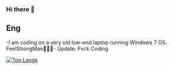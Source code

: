 ### Hi there 👋

## Eng
-I am coding on a very old low-end laptop running Windows 7 OS. FeelStrongMan💪💪💪-
Update: Fvck Coding

[![Top Langs](https://github-readme-stats.vercel.app/api/top-langs/?username=khoinguyen2k&layout=donut-vertical)](https://github.com/anuraghazra/github-readme-stats)
<!---In most cases, it doesn't have much impact on programming. However, some applications and libraries (such as those related to MongoDB, NodeJS 18, etc.) require Windows 8 or 10 to be useable and perform reliably. Many Windows 7 users have instant regret after upgrading their OS to Windows 10.

If you feel a bit related, please consider contributing to [My-wiki](https://github.com/khoinguyen2k/My-wiki) through [Issues](https://github.com/khoinguyen2k/My-wiki/issues) and [Pull requests](https://github.com/khoinguyen2k/My-wiki/pulls).

If this repository receives significant attention, it will help hundreds of millions of Windows 7 users in the world.

My-wiki's current popularity:

![Readme Card](https://github-readme-stats.vercel.app/api/pin/?username=khoinguyen2k\&repo=My-wiki)

## Vie
Tôi đang lập trình trên 1 chiếc laptop rất cũ, chạy hệ điều hành Windows 7. Đa số trường hợp nó không ảnh hưởng gì mấy đến việc lập trình. Tuy nhiên, một số ứng dụng, thư viện (ví dụ như những thứ về MongoDB, NodeJS 18, v.v) yêu cầu Windows 8 hoặc 10 mới có thể sử dụng và sử dụng ổn định được. Có rất nhiều người dùng Windows 7 nhận thấy sự đi xuống rõ rệt về hiệu năng sau khi nâng cấp lên Windows 10.

Nếu bạn cũng đang trong hoàn cảnh tương tự, hãy xem xét việc đóng góp vào [repository My-wiki](https://github.com/khoinguyen2k/My-wiki), thông qua [Issues](https://github.com/khoinguyen2k/My-wiki/issues) và [Pull requests](https://github.com/khoinguyen2k/My-wiki/pulls).

Nếu repository này nhận được nhiều sự chú ý, nó sẽ giúp đỡ rất nhiều đến hàng trăm triệu người dùng Windows 7 trên thế giới.
-->
